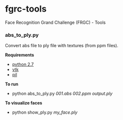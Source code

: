 fgrc-tools
==========

Face Recognition Grand Challenge (FRGC) - Tools

### abs_to_ply.py
Convert abs file to ply file with textures (from ppm files).

**Requirements**
* [python 2.7](http://www.python.org/ "python")
* [vtk](http://www.pythonware.com/products/pil/ "vtk")
* [pil](http://www.vtk.org/ "pil")

**To run**
* python abs_to_ply.py *001.abs* *002.ppm* *output.ply*

**To visualize faces**
* python show_ply.py *my_face.ply*
